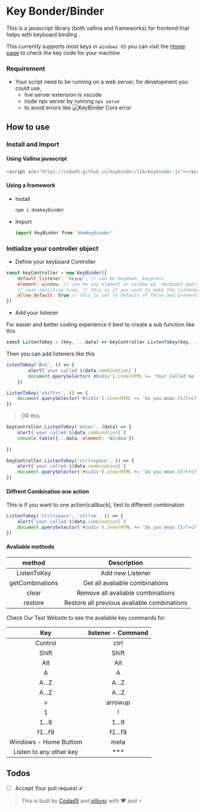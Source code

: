 # Key Bonder/Binder

This is a javascript library (both vallina and frameworks) for frontend that helps with keyboard binding .

This currently supports most keys in `windows OS` you can visit the [Home page](https://codad5.github.io/keybinder/) to check the key code for your machine 

### Requirement 
- Your script need to be running on a web server, for development you could use,
    - live server extension is vscode 
    - node npx server by running `npx serve`
  - to avoid errors like 
  ![KeyBinder Cors error](./.git/img/cors-error.png)
    
## How to use
### Install and Import

#### Using Vallina javascript
```js
<script src="https://codad5.github.io/keybinder/lib/keybinder.js"></script>
```

#### Using a framework
- Install
    ```bash
    npm i domkeybinder
    ```
- Import
    ```js
    import KeyBinder from 'domkeybinder'
    ```
        
### Initialize your controller object

- Define your keyboard Controller
```js
const keyController = new KeyBinder({
    default_listener: 'keyup', // can be keydown, keypress
    element: window, // can be any element or window eg `docmuent.querySelector('.myeditor')
    // case_sensitive:true, // this is if you want to make the listener case sensitive
    allow_default: true // this is set to default of false and prevents any default keyboard action
})
```

- Add your listener

For easier and better coding experience it best to create a sub function like this 
```js
const ListenToKey = (key, ...data) => keyController.ListenToKey(key, ...data)
```
Then you can add listeners like this 
```js 
istenToKey('B+G', () => {
        alert(`your called ${data.combination}`)
        document.querySelector('#bcdiv').innerHTML += 'Your Called me ?'
    })

ListenToKey('shift+c', () => {
    document.querySelector('#scdiv').innerHTML += 'Do you mean Ctrl+c? try Ctrl+c'
})

```
> OR this
```js
keyController.ListenToKey('enter', (data) => {
    alert(`your called ${data.combination}`)
    console.table({...data, element: 'Window'})
    
})

keyController.ListenToKey('ctrl+space', () => {
    alert(`your called ${data.combination}`)
    document.querySelector('#scdiv').innerHTML += 'Do you mean Ctrl+c? try Ctrl+c'
})
```

#### Diffrent Combination one action
This is if you want to one action(callback), tied to different combination
```js
ListenToKey('ctrl+space', 'ctrl+m', () => {
    alert(`your called ${data.combination}`)
    document.querySelector('#scdiv').innerHTML += 'Do you mean Ctrl+c? try Ctrl+c'
})
```

#### Avaliable methods

| method | Description |
| :---: | :---: |
| ListenToKey | Add new Listener |
| getCombinations | Get all avaliable combinations|
| clear | Remove all avaliable combinations|
| restore | Restore all previous avaliable combinations|



Check Our Test Website to see the avaliable key commands for


| Key | listener - Command | 
| :---: | :---: | 
| Control | ctrl |
| Shift | Shift |
| Alt | Alt |
| A | A |
| A...Z | A...Z | 
| A...Z | A...Z | 
| > | arrowup |
1 | !
1...9 | 1...9
f1...f9 | f1...f9
Windows - Home Buttom | meta
| Listen to any other key | ***

## Todos
- [ ] Accept Your pull request ✔

> This is built by [Codad5](https://github.com/codad5) and [ptbysr](https://github.com/ptbysr) with ❤ and ⚡

